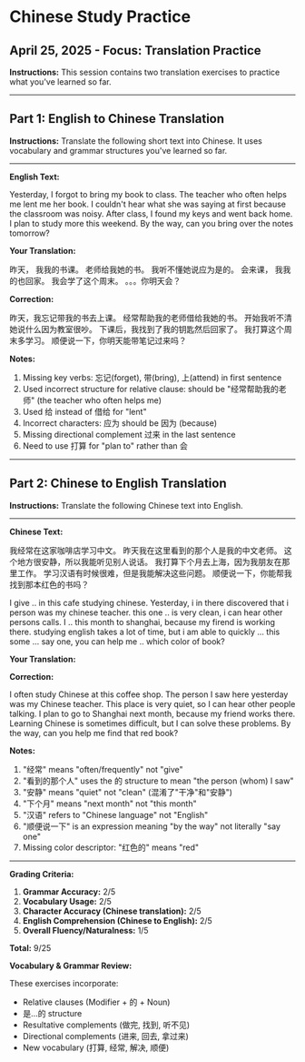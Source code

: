 # Chinese Study Practice
## April 25, 2025 - Focus: Translation Practice

**Instructions:** This session contains two translation exercises to practice what you've learned so far.

---

## Part 1: English to Chinese Translation

**Instructions:** Translate the following short text into Chinese. It uses vocabulary and grammar structures you've learned so far.

---

**English Text:**

Yesterday, I forgot to bring my book to class. The teacher who often helps me lent me her book. I couldn't hear what she was saying at first because the classroom was noisy.
After class, I found my keys and went back home. I plan to study more this weekend. By the way, can you bring over the notes tomorrow?

**Your Translation:**

昨天， 我我的书课。
老师给我她的书。 
我听不懂她说应为是的。
会来课， 我我的也回家。
我会学了这个周末。
。。。你明天会？


**Correction:**

昨天，我忘记带我的书去上课。
经常帮助我的老师借给我她的书。
开始我听不清她说什么因为教室很吵。
下课后，我找到了我的钥匙然后回家了。
我打算这个周末多学习。
顺便说一下，你明天能带笔记过来吗？

**Notes:**

1. Missing key verbs: 忘记(forget), 带(bring), 上(attend) in first sentence
2. Used incorrect structure for relative clause: should be "经常帮助我的老师" (the teacher who often helps me)
3. Used 给 instead of 借给 for "lent"
4. Incorrect characters: 应为 should be 因为 (because)
5. Missing directional complement 过来 in the last sentence
6. Need to use 打算 for "plan to" rather than 会


---

## Part 2: Chinese to English Translation

**Instructions:** Translate the following Chinese text into English.

---

**Chinese Text:**

我经常在这家咖啡店学习中文。
昨天我在这里看到的那个人是我的中文老师。
这个地方很安静，所以我能听见别人说话。
我打算下个月去上海，因为我朋友在那里工作。
学习汉语有时候很难，但是我能解决这些问题。
顺便说一下，你能帮我找到那本红色的书吗？

I give .. in this cafe studying chinese.
Yesterday, i in there discovered that i person was my chinese teacher.
this one .. is very clean, i can hear other persons calls. 
I .. this month to shanghai, because my firend is working there.
studying english takes a lot of time, but i am able to quickly ... this some ...
say one, you can help me .. which color of book?


**Your Translation:**

**Correction:**

I often study Chinese at this coffee shop.
The person I saw here yesterday was my Chinese teacher.
This place is very quiet, so I can hear other people talking.
I plan to go to Shanghai next month, because my friend works there.
Learning Chinese is sometimes difficult, but I can solve these problems.
By the way, can you help me find that red book?

**Notes:**

1. "经常" means "often/frequently" not "give"
2. "看到的那个人" uses the 的 structure to mean "the person (whom) I saw"
3. "安静" means "quiet" not "clean" (混淆了"干净"和"安静")
4. "下个月" means "next month" not "this month"
5. "汉语" refers to "Chinese language" not "English"
6. "顺便说一下" is an expression meaning "by the way" not literally "say one"
7. Missing color descriptor: "红色的" means "red"


---

**Grading Criteria:**

1. **Grammar Accuracy:** 2/5
2. **Vocabulary Usage:** 2/5
3. **Character Accuracy (Chinese translation):** 2/5
4. **English Comprehension (Chinese to English):** 2/5
5. **Overall Fluency/Naturalness:** 1/5

**Total:** 9/25

**Vocabulary & Grammar Review:**

These exercises incorporate:
- Relative clauses (Modifier + 的 + Noun)
- 是...的 structure
- Resultative complements (做完, 找到, 听不见)
- Directional complements (进来, 回去, 拿过来)
- New vocabulary (打算, 经常, 解决, 顺便) 
